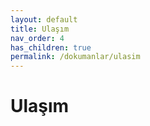 ```yaml
---
layout: default
title: Ulaşım
nav_order: 4
has_children: true
permalink: /dokumanlar/ulasim
---
```


# Ulaşım

[//]: # (TBD)
[//]: # (To make it as easy as possible to write documentation in plain Markdown, most UI components are styled using default Markdown elements with few additional CSS classes needed.)

[//]: # ({: .fs-6 .fw-300 })
